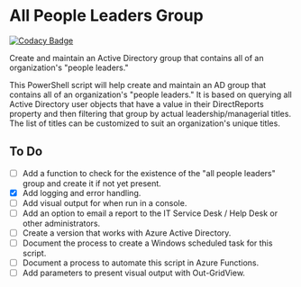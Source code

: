 # All People Leaders Group

[![Codacy Badge](https://api.codacy.com/project/badge/Grade/16ed463b5f4743d7a97e57abb466209e)](https://app.codacy.com/gh/SamErde/All-People-Leaders-Group?utm_source=github.com&utm_medium=referral&utm_content=SamErde/All-People-Leaders-Group&utm_campaign=Badge_Grade)

Create and maintain an Active Directory group that contains all of an organization's "people leaders."

This PowerShell script will help create and maintain an AD group that contains all of an organization's "people leaders." It is based on querying all Active Directory user objects that have a value in their DirectReports property and then filtering that group by actual leadership/managerial titles. The list of titles can be customized to suit an organization's unique titles.

## To Do

- [ ] Add a function to check for the existence of the "all people leaders" group and create it if not yet present.  
- [X] Add logging and error handling.  
- [ ] Add visual output for when run in a console.  
- [ ] Add an option to email a report to the IT Service Desk / Help Desk or other administrators.  
- [ ] Create a version that works with Azure Active Directory.  
- [ ] Document the process to create a Windows scheduled task for this script.  
- [ ] Document a process to automate this script in Azure Functions.  
- [ ] Add parameters to present visual output with Out-GridView.  

